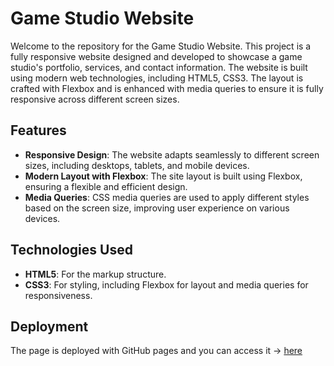 # Game Studio Website

Welcome to the repository for the Game Studio Website. This project is a fully responsive website designed and developed to showcase a game studio's portfolio, services, and contact information. The website is built using modern web technologies, including HTML5, CSS3. The layout is crafted with Flexbox and is enhanced with media queries to ensure it is fully responsive across different screen sizes.

## Features

- **Responsive Design**: The website adapts seamlessly to different screen sizes, including desktops, tablets, and mobile devices.
- **Modern Layout with Flexbox**: The site layout is built using Flexbox, ensuring a flexible and efficient design.
- **Media Queries**: CSS media queries are used to apply different styles based on the screen size, improving user experience on various devices.

## Technologies Used

- **HTML5**: For the markup structure.
- **CSS3**: For styling, including Flexbox for layout and media queries for responsiveness.

## Deployment

The page is deployed with GitHub pages and you can access it -> [here](https://keleviss.github.io/Game-Studio-Website-Design/index.html)
